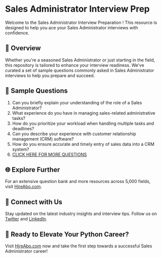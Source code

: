 # Sales Administrator Interview Prep

Welcome to the Sales Administrator Interview Preparation ! This resource is designed to help you ace your Sales Administrator interviews with confidence.

## 🚀 Overview

Whether you're a seasoned Sales Administrator or just starting in the field, this repository is tailored to enhance your interview readiness. We've curated a set of sample questions commonly asked in Sales Administrator interviews to help you prepare and succeed.

## 📝 Sample Questions

1. Can you briefly explain your understanding of the role of a Sales Administrator?
2. What experience do you have in managing sales-related administrative tasks?
3. How do you prioritize your workload when handling multiple tasks and deadlines?
4. Can you describe your experience with customer relationship management (CRM) software?
5. How do you ensure accurate and timely entry of sales data into a CRM system?
6. [CLICK HERE FOR MORE QUESTIONS](https://hireabo.com/job/22_1_20/Sales%20Administrator)

## 🌐 Explore Further

For an extensive question bank and more resources across 5,000 fields, visit [HireAbo.com](https://www.hireabo.com).

## 📱 Connect with Us

Stay updated on the latest industry insights and interview tips. Follow us on [Twitter](https://twitter.com/hireabo) and [LinkedIn](https://www.linkedin.com/in/hire-abo-3609972a8/).

## 🚀 Ready to Elevate Your Python Career?

Visit [HireAbo.com](https://www.hireabo.com) now and take the first step towards a successful Sales Administrator career!